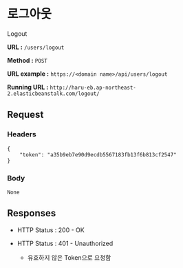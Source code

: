 # 로그아웃

Logout

**URL :** `/users/logout`

**Method :** `POST`

**URL example :** `https://<domain name>/api/users/logout`

**Running URL :** `http://haru-eb.ap-northeast-2.elasticbeanstalk.com/logout/`

## Request

### Headers

    {
        "token": "a35b9eb7e90d9ecdb5567183fb13f6b813cf2547"
    }

### Body

`None`

## Responses

-   HTTP Status : 200 - OK

-   HTTP Status : 401 - Unauthorized

    -   유효하지 않은 Token으로 요청함
